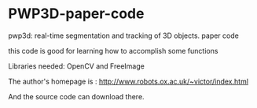 # PWP3D-paper-code
pwp3d: real-time segmentation and tracking of 3D objects. paper code

this code is good for learning how to accomplish some functions

Libraries needed: OpenCV and FreeImage

The author's homepage is : http://www.robots.ox.ac.uk/~victor/index.html

And the source code can download there.